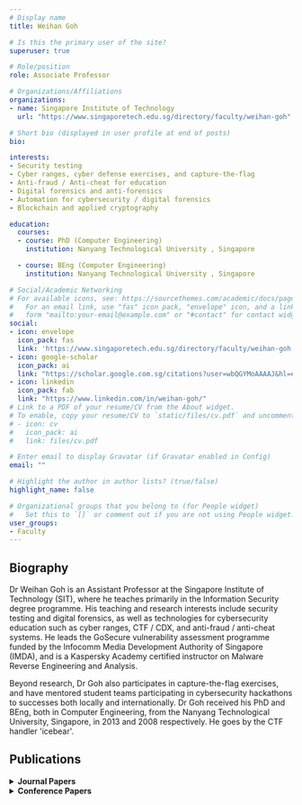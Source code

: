 ```yaml
---
# Display name
title: Weihan Goh

# Is this the primary user of the site?
superuser: true

# Role/position
role: Associate Professor

# Organizations/Affiliations
organizations:
- name: Singapore Institute of Technology
  url: "https://www.singaporetech.edu.sg/directory/faculty/weihan-goh"

# Short bio (displayed in user profile at end of posts)
bio: 

interests:
- Security testing
- Cyber ranges, cyber defense exercises, and capture-the-flag
- Anti-fraud / Anti-cheat for education
- Digital forensics and anti-forensics
- Automation for cybersecurity / digital forensics
- Blockchain and applied cryptography

education:
  courses:
  - course: PhD (Computer Engineering)
    institution: Nanyang Technological University , Singapore

  - course: BEng (Computer Engineering)
    institution: Nanyang Technological University , Singapore

# Social/Academic Networking
# For available icons, see: https://sourcethemes.com/academic/docs/page-builder/#icons
#   For an email link, use "fas" icon pack, "envelope" icon, and a link in the
#   form "mailto:your-email@example.com" or "#contact" for contact widget.
social:
- icon: envelope
  icon_pack: fas
  link: 'https://www.singaporetech.edu.sg/directory/faculty/weihan-goh'
- icon: google-scholar
  icon_pack: ai
  link: "https://scholar.google.com.sg/citations?user=wbQGYMoAAAAJ&hl=en"
- icon: linkedin
  icon_pack: fab
  link: "https://www.linkedin.com/in/weihan-goh/"
# Link to a PDF of your resume/CV from the About widget.
# To enable, copy your resume/CV to `static/files/cv.pdf` and uncomment the lines below.
# - icon: cv
#   icon_pack: ai
#   link: files/cv.pdf

# Enter email to display Gravatar (if Gravatar enabled in Config)
email: ""

# Highlight the author in author lists? (true/false)
highlight_name: false

# Organizational groups that you belong to (for People widget)
#   Set this to `[]` or comment out if you are not using People widget.
user_groups:
- Faculty
---
```


## <span style="font-size: 1.25rem  ;">**Biography**</span>
<span style="font-size: 0.9rem  ;">Dr Weihan Goh is an Assistant Professor at the Singapore Institute of Technology (SIT), where he teaches primarily in the Information Security degree programme. His teaching and research interests include security testing and digital forensics, as well as technologies for cybersecurity education such as cyber ranges, CTF / CDX, and anti-fraud / anti-cheat systems. He leads the GoSecure vulnerability assessment programme funded by the Infocomm Media Development Authority of Singapore (IMDA), and is a Kaspersky Academy certified instructor on Malware Reverse Engineering and Analysis.

Beyond research, Dr Goh also participates in capture-the-flag exercises, and have mentored student teams participating in cybersecurity hackathons to successes both locally and internationally. Dr Goh received his PhD and BEng, both in Computer Engineering, from the Nanyang Technological University, Singapore, in 2013 and 2008 respectively. He goes by the CTF handler 'icebear'.</span>

## <span style="font-size: 1.25rem  ;">**Publications**</span>
<details>
  <summary><strong>Journal Papers</strong></summary>

- <span style="font-size: 0.9rem;">W. Goh and C. K. Yeo, "Teaching an Old TPM New Tricks: Repurposing for Identity-Based Signatures," IEEE Security & Privacy Magazine, vol. 11, no. 5, pp. 28-35, Sep. 2013.</span>

- <span style="font-size: 0.9rem;">W. Goh, P. C. Leong, and C. K. Yeo, "A Plausibly-Deniable, Practical Trusted Platform Module Based Anti-Forensics Client-Server System," IEEE Journal on Selected Areas in Communications, vol. 29, no. 7, pp. 1377-1391, Aug. 2011.</span>
</details>
<details>
  <summary><strong>Conference Papers</strong></summary>

- <span style="font-size: 0.9rem;">Z. X. Lim, X. Q. Ho, D. Z. Tan, and W. Goh, "Ensuring Web Integrity through Content Delivery Networks," in 2022 IEEE World AI IoT Congress (AIIoT), Seattle, WA, Jun. 2022, pp. 494-500, doi: 10.1109/AIIoT54504.2022.9817199.</span>

- <span style="font-size: 0.9rem;">S. R. Toh, W. Goh, and C. K. Yeo, "Data Exchange via Multiplexed Color QR Codes on Mobile Devices," in 2016 Wireless Telecommunications Symposium (WTS), London, United Kingdom, Apr. 2016, pp. 1-6.</span>

- <span style="font-size: 0.9rem;">A. Q. Chen and W. Goh, "Two Factor Authentication Made Easy," in 2015 International Conference on Web Engineering (ICWE 2015), Rotterdam, The Netherlands, Jun. 2015, pp. 449-458.</span>

- <span style="font-size: 0.9rem;">C. Lee, L. Yi, L.-H. Tan, W. Goh, B. S. Lee, and C. K. Yeo, "A Wavelet Entropy-Based Change Point Detection on Network Traffic: A Case Study of Heartbleed Vulnerability," in 2014 IEEE 6th International Conference on Cloud Computing Technology and Science (CloudCom 2014), Singapore, Dec. 2014, pp. 995-1000.</span>

- <span style="font-size: 0.9rem;">W. Goh and C. K. Yeo, "Cryptanalyzing the Efficient Identity-Based RSA and GQ Multisignature Schemes," in 2014 International Wireless Communications and Mobile Computing Conference (IWCMC 2014), Nicosia, Cyprus, Aug. 2014, pp. 875-880.</span>

- <span style="font-size: 0.9rem;">W. Goh and C. K. Yeo, "Anonymity-Preserving Identity-Based Multisignature Scheme with Provision for Origin Self-Revelation," in 2013 IEEE Global Telecommunications Conference (GLOBECOM 2013), Atlanta, GA, Dec. 2013, pp. 855-860.</span>

- <span style="font-size: 0.9rem;">W. Goh and C. K. Yeo, "Threat Mitigation in Tactical-Level Disruption Tolerant Networks," in 2012 IEEE Global Telecommunications Conference (GLOBECOM 2012), Anaheim, CA, Dec. 2012, pp. 997-1003.</span>

- <span style="font-size: 0.9rem;">F. C. Lee, W. Goh, and C. K. Yeo, "A Queuing Mechanism to Alleviate Flooding Attacks in Probabilistic Delay Tolerant Networks," in 2010 Sixth Advanced International Conference on Telecommunications (AICT 2010), Barcelona, Spain, May 2010, pp. 329-334.</span>

- <span style="font-size: 0.9rem;">W. Goh, P. C. Leong, and C. K. Yeo, "A Trusted Platform Module Based Anti-Forensics System," in IFIP International Conference on Network and Service Security, 2009 (N2S '09), Paris, France, Jun. 2009, pp. 1-5.</span>
</details>



